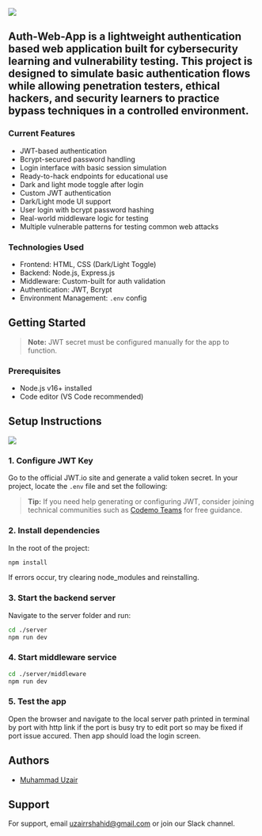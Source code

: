 
![](https://via.placeholder.com/468x300?text=App+Screenshot+Here)
## **Auth-Web-App** is a lightweight authentication based web application built for cybersecurity learning and vulnerability testing. This project is designed to simulate basic authentication flows while allowing penetration testers, ethical hackers, and security learners to practice bypass techniques in a controlled environment.

### Current Features
- JWT-based authentication
- Bcrypt-secured password handling
- Login interface with basic session simulation
- Ready-to-hack endpoints for educational use
- Dark and light mode toggle after login
- Custom JWT authentication
- Dark/Light mode UI support
- User login with bcrypt password hashing
- Real-world middleware logic for testing
- Multiple vulnerable patterns for testing common web attacks

### Technologies Used
- Frontend: HTML, CSS (Dark/Light Toggle)
- Backend: Node.js, Express.js
- Middleware: Custom-built for auth validation
- Authentication: JWT, Bcrypt
- Environment Management: `.env` config

## Getting Started 
> **Note:** JWT secret must be configured manually for the app to function.

### Prerequisites
- Node.js v16+ installed
- Code editor (VS Code recommended)

## Setup Instructions
![](https://media.giphy.com/media/v1.Y2lkPWVjZjA1ZTQ3dzZhYXFvZDFvaXM4ajRzdHFzN2c4enp6NGg2NHpoYzA3aXp2eDB2eCZlcD12MV9naWZzX3NlYXJjaCZjdD1n/MD0svLSDeudszrNrp0/giphy.gif)

### 1. Configure JWT Key
Go to the official JWT.io site and generate a valid token secret. In your project, locate the `.env` file and set the following:

> **Tip:** If you need help generating or configuring JWT, consider joining technical communities such as [Codemo Teams](https://www.linktree.com/codemoteams) for free guidance.

### 2. Install dependencies 
In the root of the project:
```bash 
npm install
```
If errors occur, try clearing node_modules and reinstalling.

### 3. Start the backend server
Navigate to the server folder and run:
```bash 
cd ./server
npm run dev
```
### 4. Start middleware service
```bash 
cd ./server/middleware
npm run dev
```

### 5. Test the app
Open the browser and navigate to the local server path printed in terminal by port with http link if the port is busy try to edit port so may be fixed if port issue accured. Then app should load the login screen.




## Authors

- [Muhammad Uzair](https://www.github.com/uzairshahidgithub)


## Support

For support, email uzairrshahid@gmail.com or join our Slack channel.